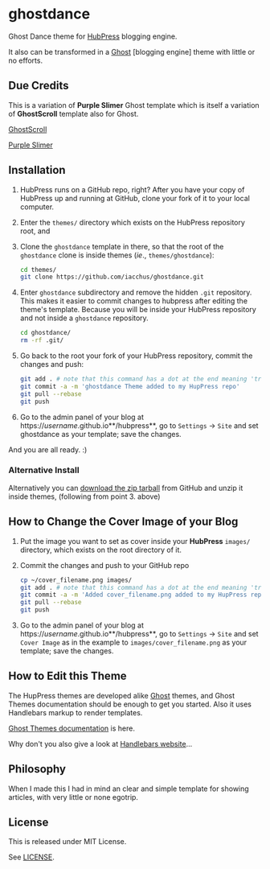 # ghostdance

Ghost Dance theme for [HubPress](https://github.com/HubPress/hubpress.io) blogging engine.

It also can be transformed in a [Ghost](https://github.com/TryGhost/Ghost) [blogging engine] theme with little or no efforts.

## Due Credits

This is a variation of **Purple Slimer** Ghost template which is itself a variation of **GhostScroll** template also for Ghost.

[GhostScroll](https://github.com/grmmph/GhostScroll)

[Purple Slimer](https://github.com/zebheone/GhostScroll)


## Installation

1. HubPress runs on a GitHub repo, right? After you have your copy of HubPress up and running at GitHub, clone your fork of it to your local computer.
2. Enter the `themes/` directory which exists on the HubPress repository root, and
3. Clone the `ghostdance` template in there, so that the root of the `ghostdance` clone is inside themes (*ie*., `themes/ghostdance`):

    ```sh
    cd themes/
    git clone https://github.com/iacchus/ghostdance.git
    ```
4. Enter `ghostdance` subdirectory and remove the hidden `.git` repository. This makes it easier to commit changes to hubpress after editing the theme's template. Because you will be inside your HubPress repository and not inside a `ghostdance` repository.

    ```sh
    cd ghostdance/
    rm -rf .git/
    ```
5. Go back to the root your fork of your HubPress repository, commit the changes and push:

    ```sh
    git add . # note that this command has a dot at the end meaning 'track everything in current directory'
    git commit -a -m 'ghostdance Theme added to my HupPress repo'
    git pull --rebase
    git push
    ```
6. Go to the admin panel of your blog at https://*username*.github.io**/hubpress**, go to `Settings` -> `Site` and set ghostdance as your template; save the changes.

And you are all ready. :)

### Alternative Install

Alternatively you can [download the zip tarball](https://github.com/iacchus/ghostdance/archive/master.zip) from GitHub and unzip it inside themes, (following from point 3. above)

## How to Change the Cover Image of your Blog

1. Put the image you want to set as cover inside your **HubPress** `images/` directory, which exists on the root directory of it. 
2. Commit the changes and push to your GitHub repo

    ```sh
    cp ~/cover_filename.png images/
    git add . # note that this command has a dot at the end meaning 'track everything in current directory'
    git commit -a -m 'Added cover_filename.png added to my HupPress repo'
    git pull --rebase
    git push
    ```
3. Go to the admin panel of your blog at https://*username*.github.io**/hubpress**, go to `Settings` -> `Site` and set `Cover Image` as in the example to `images/cover_filename.png` as your template; save the changes. 

## How to Edit this Theme

The HupPress themes are developed alike [Ghost](https://github.com/TryGhost/Ghost) themes, and Ghost Themes documentation should be enough to get you started. Also it uses Handlebars markup to render templates.

[Ghost Themes documentation](http://themes.ghost.org/) is here.

Why don't you also give a look at [Handlebars website](http://handlebarsjs.com/)...

## Philosophy

When I made this I had in mind an clear and simple template for showing articles, with very little or none egotrip.

## License

This is released under MIT License.

See [LICENSE](https://github.com/iacchus/ghostdance/blob/master/LICENSE).
